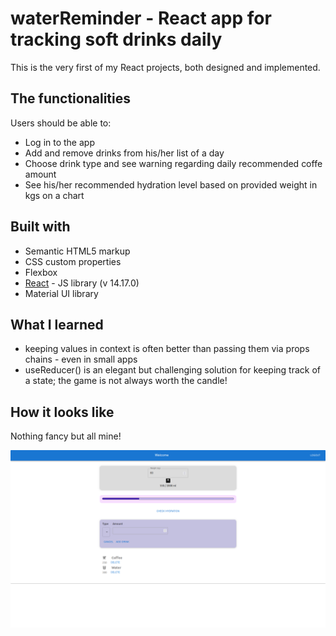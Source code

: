 
# waterReminder - React app for tracking soft drinks daily 

This is the very first of my React projects, both designed and implemented.

## The functionalities

Users should be able to:

- Log in to the app
- Add and remove drinks from his/her list of a day
- Choose drink type and see warning regarding daily recommended coffe amount
- See his/her recommended hydration level based on provided weight in kgs on a chart 


## Built with

- Semantic HTML5 markup
- CSS custom properties
- Flexbox
- [React](https://reactjs.org/) - JS library (v 14.17.0)
- Material UI library


## What I learned

- keeping values in context is often better than passing them via props chains - even in small apps 
- useReducer() is an elegant but challenging solution for keeping track of a state; the game is not always worth the candle!

## How it looks like

Nothing fancy but all mine!

![the main view](image.png)